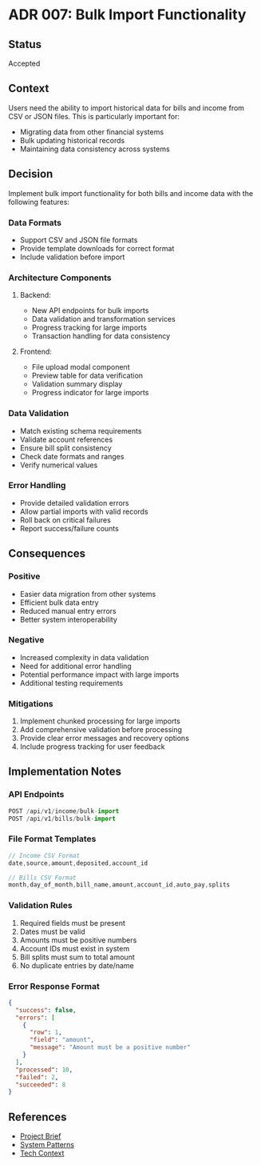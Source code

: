 # ADR 007: Bulk Import Functionality

## Status
Accepted

## Context
Users need the ability to import historical data for bills and income from CSV or JSON files. This is particularly important for:
- Migrating data from other financial systems
- Bulk updating historical records
- Maintaining data consistency across systems

## Decision
Implement bulk import functionality for both bills and income data with the following features:

### Data Formats
- Support CSV and JSON file formats
- Provide template downloads for correct format
- Include validation before import

### Architecture Components
1. Backend:
   - New API endpoints for bulk imports
   - Data validation and transformation services
   - Progress tracking for large imports
   - Transaction handling for data consistency

2. Frontend:
   - File upload modal component
   - Preview table for data verification
   - Validation summary display
   - Progress indicator for large imports

### Data Validation
- Match existing schema requirements
- Validate account references
- Ensure bill split consistency
- Check date formats and ranges
- Verify numerical values

### Error Handling
- Provide detailed validation errors
- Allow partial imports with valid records
- Roll back on critical failures
- Report success/failure counts

## Consequences

### Positive
- Easier data migration from other systems
- Efficient bulk data entry
- Reduced manual entry errors
- Better system interoperability

### Negative
- Increased complexity in data validation
- Need for additional error handling
- Potential performance impact with large imports
- Additional testing requirements

### Mitigations
1. Implement chunked processing for large imports
2. Add comprehensive validation before processing
3. Provide clear error messages and recovery options
4. Include progress tracking for user feedback

## Implementation Notes

### API Endpoints
```typescript
POST /api/v1/income/bulk-import
POST /api/v1/bills/bulk-import
```

### File Format Templates
```typescript
// Income CSV Format
date,source,amount,deposited,account_id

// Bills CSV Format
month,day_of_month,bill_name,amount,account_id,auto_pay,splits
```

### Validation Rules
1. Required fields must be present
2. Dates must be valid
3. Amounts must be positive numbers
4. Account IDs must exist in system
5. Bill splits must sum to total amount
6. No duplicate entries by date/name

### Error Response Format
```json
{
  "success": false,
  "errors": [
    {
      "row": 1,
      "field": "amount",
      "message": "Amount must be a positive number"
    }
  ],
  "processed": 10,
  "failed": 2,
  "succeeded": 8
}
```

## References
- [Project Brief](../project_brief.md)
- [System Patterns](../system_patterns.md)
- [Tech Context](../tech_context.md)
